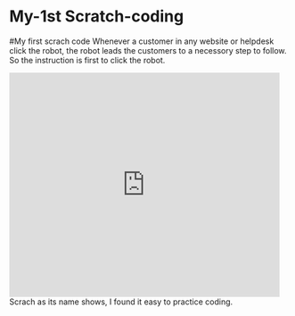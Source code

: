 # My-1st Scratch-coding
#My first scrach code
Whenever a customer in any website or helpdesk click the robot, the robot leads the customers to a necessory step to follow.
So the instruction is first to click the robot.
<iframe src="https://scratch.mit.edu/projects/717577089/embed" allowtransparency="true" width="485" height="402" frameborder="0" scrolling="no" allowfullscreen></iframe>
Scrach as its name shows, I found it easy to practice coding.
